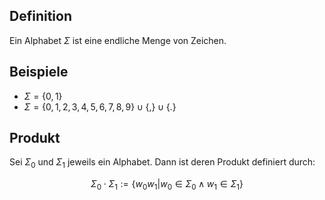 ## Definition

Ein Alphabet $\Sigma$ ist eine endliche Menge von Zeichen.

## Beispiele

- $\Sigma=\{0,1\}$
- $\Sigma=\{0,1,2,3,4,5,6,7,8,9\} \cup\{,\} \cup\{.\}$

## Produkt

Sei $\Sigma_0$ und $\Sigma_1$ jeweils ein Alphabet. Dann ist deren Produkt definiert durch:

$$
\Sigma_0 \cdot \Sigma_1 := \{w_0w_1 | w_0 \in \Sigma_0 \wedge w_1 \in \Sigma_1\}
$$
